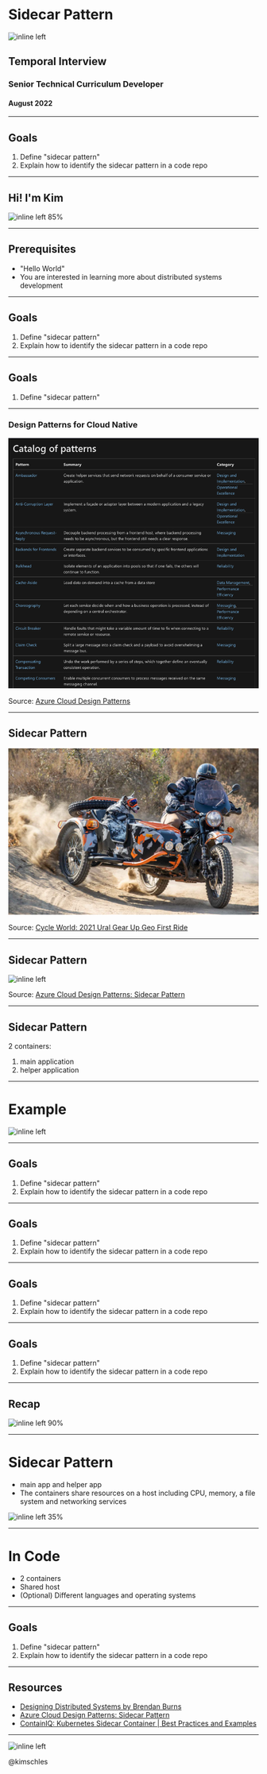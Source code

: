 # Sidecar Pattern 

![inline left](https://avatars.githubusercontent.com/u/56493103?s=280&v=4)

## Temporal Interview 

### Senior Technical Curriculum Developer

#### August 2022 
 
--- 

## Goals 
1. Define "sidecar pattern" 
1. Explain how to identify the sidecar pattern in a code repo 


---

## Hi! I'm Kim

![inline left 85%](https://media-exp1.licdn.com/dms/image/C5603AQG8tQG69CprJg/profile-displayphoto-shrink_200_200/0/1611249219098?e=1666224000&v=beta&t=iU2vs59mibVzRw7krKH705tFUZ5wlPsfU_CgDec7v6g)


--- 

## Prerequisites 
- "Hello World"
- You are interested in learning more about distributed systems development

--- 

## Goals 
1. Define "sidecar pattern" 
1. Explain how to identify the sidecar pattern in a code repo 

---

## Goals 
1. Define "sidecar pattern" 


---

### Design Patterns for Cloud Native 

![inline left](./images/patterns.png)


Source: [Azure Cloud Design Patterns](https://docs.microsoft.com/en-us/azure/architecture/patterns/)


--- 
## Sidecar Pattern

![inline left](./images/motorcycle-sidecar.jpg)

Source: [Cycle World: 2021 Ural Gear Up Geo First Ride](https://www.cycleworld.com/story/motorcycle-reviews/2021-ural-gear-up-geo-sidecar-first-ride/)



---
## Sidecar Pattern

![inline left](https://docs.microsoft.com/en-us/azure/architecture/patterns/_images/sidecar.png)

Source: [Azure Cloud Design Patterns: Sidecar Pattern](https://docs.microsoft.com/en-us/azure/architecture/patterns/sidecar)


---

## Sidecar Pattern

2 containers:  

1. main application 
1. helper application 

---

# Example 

![inline left](https://docs.google.com/drawings/d/e/2PACX-1vSe-AwSERq7AIkfAGkl0J6ufQ2zncfDuNLxgWsJ9hI_0i4itecHKn1Yqt9XAShLxtMM_4ZRj9jnxVLm/pub?w=1440&h=1080)

---

## Goals 
1. Define "sidecar pattern" 
1. Explain how to identify the sidecar pattern in a code repo 

--- 
## Goals 
1. Define "sidecar pattern" 
1. Explain how to identify the sidecar pattern in a code repo 


---
## Goals 
1. Define "sidecar pattern" 
1. Explain how to identify the sidecar pattern in a code repo 

---

## Goals 
1. Define "sidecar pattern" 
1. Explain how to identify the sidecar pattern in a code repo 

---

## Recap 

![inline left 90%](https://media.giphy.com/media/131eoolIHi5gzK/giphy.gif)

--- 
# Sidecar Pattern
- main app and helper app
- The containers share resources on a host including CPU, memory, a file system and networking services


![inline left 35%](https://docs.google.com/drawings/d/e/2PACX-1vSe-AwSERq7AIkfAGkl0J6ufQ2zncfDuNLxgWsJ9hI_0i4itecHKn1Yqt9XAShLxtMM_4ZRj9jnxVLm/pub?w=1440&h=1080)


---
# In Code 
- 2 containers 
- Shared host
- (Optional) Different languages and operating systems 

--- 
## Goals 
1. Define "sidecar pattern" 
1. Explain how to identify the sidecar pattern in a code repo 

---

## Resources 
- [Designing Distributed Systems by Brendan Burns](https://azure.microsoft.com/mediahandler/files/resourcefiles/designing-distributed-systems/Designing_Distributed_Systems.pdf)
- [Azure Cloud Design Patterns: Sidecar Pattern](https://docs.microsoft.com/en-us/azure/architecture/patterns/sidecar)
- [ContainIQ: Kubernetes Sidecar Container | Best Practices and Examples](https://www.containiq.com/post/kubernetes-sidecar-container)

---

![inline left](https://media.giphy.com/media/3ohs7JG6cq7EWesFcQ/giphy.gif)

@kimschles